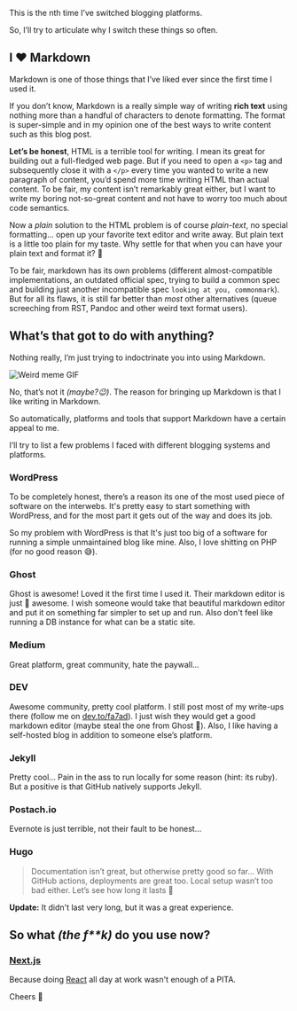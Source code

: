 This is the nth time I’ve switched blogging platforms.

So, I’ll try to articulate why I switch these things so often.

## I ❤️ Markdown

Markdown is one of those things that I’ve liked ever since the first time I used it.

If you don’t know, Markdown is a really simple way of writing **rich text** using nothing more than a handful of characters to denote formatting. The format is super-simple and in my opinion one of the best ways to write content such as this blog post.

**Let’s be honest**, HTML is a terrible tool for writing. I mean its great for building out a full-fledged web page. But if you need to open a `<p>` tag and subsequently close it with a `</p>` every time you wanted to write a new paragraph of content, you’d spend more time writing HTML than actual content. To be fair, my content isn’t remarkably great either, but I want to write my boring not-so-great content and not have to worry too much about code semantics.

Now a _plain_ solution to the HTML problem is of course _plain-text_, no special formatting… open up your favorite text editor and write away. But plain text is a little too plain for my taste. Why settle for that when you can have your plain text and format it? 🤔

To be fair, markdown has its own problems (different almost-compatible implementations, an outdated official spec, trying to build a common spec and building just another incompatible spec `looking at you, commonmark`). But for all its flaws, it is still far better than _most_ other alternatives (queue screeching from RST, Pandoc and other weird text format users).

## What’s that got to do with anything?

Nothing really, I’m just trying to indoctrinate you into using Markdown.

![Weird meme GIF](/images/1640049434_giphy_480x480.gif)

No, that’s not it _(maybe?😉)_. The reason for bringing up Markdown is that I like writing in Markdown.

So automatically, platforms and tools that support Markdown have a certain appeal to me.

I’ll try to list a few problems I faced with different blogging systems and platforms.

### WordPress

To be completely honest, there’s a reason its one of the most used piece of software on the interwebs. It's pretty easy to start something with WordPress, and for the most part it gets out of the way and does its job.

So my problem with WordPress is that It's just too big of a software for running a simple unmaintained blog like mine. Also, I love shitting on PHP (for no good reason 😅).

### Ghost

Ghost is awesome! Loved it the first time I used it. Their markdown editor is just 💯 awesome. I wish someone would take that beautiful markdown editor and put it on something far simpler to set up and run. Also don't feel like running a DB instance for what can be a static site.

### Medium

Great platform, great community, hate the paywall…

### DEV

Awesome community, pretty cool platform. I still post most of my write-ups there (follow me on [dev.to/fa7ad](https://dev.to/fa7ad)). I just wish they would get a good markdown editor (maybe steal the one from Ghost 🧐). Also, I like having a self-hosted blog in addition to someone else’s platform.

### Jekyll

Pretty cool… Pain in the ass to run locally for some reason (hint: its ruby). But a positive is that GitHub natively supports Jekyll.

### Postach.io

Evernote is just terrible, not their fault to be honest…

### Hugo

> Documentation isn’t great, but otherwise pretty good so far… With GitHub actions, deployments are great too. Local setup wasn’t too bad either.
> Let’s see how long it lasts 🤷

**Update:** It didn't last very long, but it was a great experience.

## So what _(the f\*\*k)_ do you use now?

### [Next.js](https://nextjs.org/)

Because doing [React](https://reactjs.org) all day at work wasn't enough of a PITA.

Cheers 🍻
